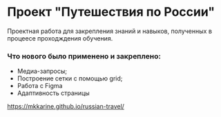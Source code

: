 # Проект "Путешествия по России"
Проектная работа для закрепления знаний и навыков, полученных в процеесе проходждения обучения.

### Что нового было применено и закреплено:
* Медиа-запросы;
* Построение сетки с помощью grid;
* Работа с Figma
* Адаптивность страницы

https://mkkarine.github.io/russian-travel/
